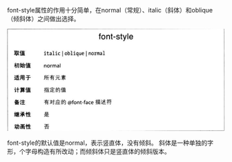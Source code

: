 font-style属性的作用十分简单，在normal（常规）、italic（斜体）和oblique（倾斜体）之间做出选择。

![](font-style.png)

font-style的默认值是normal，表示竖直体，没有倾斜。
斜体是一种单独的字形，个字母构造有所改动；而倾斜体只是竖直体的倾斜版本。
